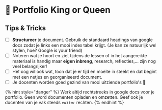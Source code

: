 # 👑 Portfolio King or Queen

## Tips & Tricks

* [ ] **Structureer** je document. Gebruik de standaard headings van google docs zodat je links een mooi index tabel krijgt. \(Je kan ze natuurlijk wel stylen, hoe? Google is your friend\)
* [ ] Noteren wat je hoort en ziet tijdens de lessen of in het aangereikte materiaal is handig maar **eigen inbreng**, research, reflecties,... zijn nog veel belangrijker!
* [ ] Het oog wil ook wat, toon dat je er tijd en moeite in steekt en dat begint met een netjes en  georganiseerd document.
* [ ] Je docenten worden goed gezind van mooi uitziende portfolio's 😬

{% hint style="danger" %}
Werk altijd rechtstreeks in google docs voor je portfolio. Geen word documenten opladen en omzetten. Geef ook je docenten van je vak steeds _`editor`_ rechten.
{% endhint %}

